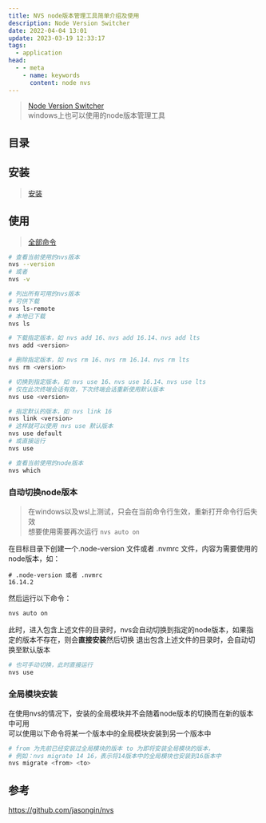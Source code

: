 ```yaml
---
title: NVS node版本管理工具简单介绍及使用
description: Node Version Switcher
date: 2022-04-04 13:01
update: 2023-03-19 12:33:17
tags:
  - application
head:
  - - meta
    - name: keywords
      content: node nvs
---
```




> [Node Version Switcher](https://github.com/jasongin/nvs)  
> windows上也可以使用的node版本管理工具  

## 目录

## 安装

> [安装](https://github.com/jasongin/nvs#setup)

## 使用

> [全部命令](https://github.com/jasongin/nvs#command-reference)

```bash
# 查看当前使用的nvs版本
nvs --version
# 或者
nvs -v

# 列出所有可用的nvs版本
# 可供下载
nvs ls-remote
# 本地已下载
nvs ls

# 下载指定版本，如 nvs add 16、nvs add 16.14、nvs add lts
nvs add <version>

# 删除指定版本，如 nvs rm 16、nvs rm 16.14、nvs rm lts
nvs rm <version>

# 切换到指定版本，如 nvs use 16、nvs use 16.14、nvs use lts
# 仅在此次终端会话有效，下次终端会话重新使用默认版本
nvs use <version>

# 指定默认的版本，如 nvs link 16
nvs link <version>
# 这样就可以使用 nvs use 默认版本
nvs use default
# 或直接运行
nvs use

# 查看当前使用的node版本
nvs which
```

### 自动切换node版本

> 在windows以及wsl上测试，只会在当前命令行生效，重新打开命令行后失效  
> 想要使用需要再次运行 `nvs auto on`


在目标目录下创建一个.node-version 文件或者 .nvmrc 文件，内容为需要使用的node版本，如：

```
# .node-version 或者 .nvmrc
16.14.2
```

然后运行以下命令：

```bash
nvs auto on
```

此时，进入包含上述文件的目录时，nvs会自动切换到指定的node版本，如果指定的版本不存在，则会**直接安装**然后切换
退出包含上述文件的目录时，会自动切换至默认版本

```bash
# 也可手动切换，此时直接运行
nvs use
```

### 全局模块安装

在使用nvs的情况下，安装的全局模块并不会随着node版本的切换而在新的版本中可用  
可以使用以下命令将某一个版本中的全局模块安装到另一个版本中

```bash
# from 为先前已经安装过全局模块的版本 to 为即将安装全局模块的版本，  
# 例如：nvs migrate 14 16，表示将14版本中的全局模块也安装到16版本中
nvs migrate <from> <to>
```

## 参考

https://github.com/jasongin/nvs
